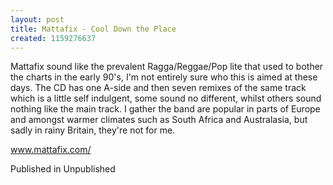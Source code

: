 ```yaml
---
layout: post
title: Mattafix - Cool Down the Place
created: 1159276637
---
```

Mattafix sound like the prevalent Ragga/Reggae/Pop lite that used to bother the charts in the early 90's, I'm not entirely sure who this is aimed at these days. The CD has one A-side and then seven remixes of the same track which is a little self indulgent, some sound no different, whilst others sound nothing like the main track. I gather the band are popular in parts of Europe and amongst warmer climates such as South Africa and Australasia, but sadly in rainy Britain, they're not for me.<p><a href='http://www.mattafix.com' target='_blank'>www.mattafix.com/</a>
<p>Published in Unpublished</p>

